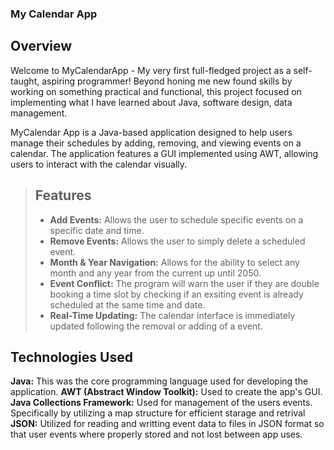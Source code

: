 ### My Calendar App

## Overview
Welcome to MyCalendarApp - My very first full-fledged project as a self-taught, aspiring programmer! Beyond honing me new found skills by working on something practical and functional, this project focused on implementing what I have learned about Java, software design, data management.  

MyCalendar App is a Java-based application designed to help users manage their schedules by adding, removing, and viewing events on a calendar. The application features a GUI implemented using AWT, allowing users to interact with the calendar visually.

> ## Features
> - **Add Events:** Allows the user to schedule specific events on a specific date and time.
> - **Remove Events:** Allows the user to simply delete a scheduled event.
> - **Month & Year Navigation:** Allows for the ability to select any month and any year from the current up until 2050.
> - **Event Conflict:** The program will warn the user if they are double booking a time slot by checking if an exsiting event is already scheduled at the same time and date.
> - **Real-Time Updating:** The calendar interface is immediately updated following the removal or adding of a event.

## Technologies Used
**Java:** This was the core programming language used for developing the application.
**AWT (Abstract Window Toolkit):** Used to create the app's GUI.
**Java Collections Framework:** Used for management of the users events. Specifically by utilizing a map structure for efficient starage and retrival
**JSON:** Utilized for reading and writting event data to files in JSON format so that user events where properly stored and not lost between app uses.

